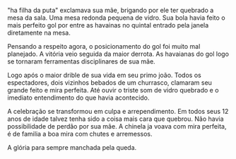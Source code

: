 
"ha filha da puta" exclamava sua mãe, brigando por ele ter quebrado a mesa da sala. Uma mesa redonda pequena de vidro. Sua bola havia feito o mais perfeito gol por entre as havainas no quintal entrado pela janela diretamente na mesa. 

Pensando a respeito agora, o posicionamento do gol foi muito mal planejado. A vitória veio seguida da maior derrota. As havaianas do gol logo se tornaram ferramentas disciplinares de sua mãe.

Logo após o maior drible de sua vida em seu primo joão. Todos os espectadores, dois vizinhos bebados de um churrasco, clamaram seu grande feito e mira perfeita. Até ouvir o triste som de vidro quebrado e o imediato entendimento do que havia acontecido.

A celebração se transformou em culpa e arrependimento. Em todos seus 12 anos de idade talvez tenha sido a coisa mais cara que quebrou. Não havia possibilidade de perdão por sua mãe. A chinela ja voava com mira perfeita, é de familia a boa mira com chutes e arremessos. 

A glória para sempre manchada pela queda.


